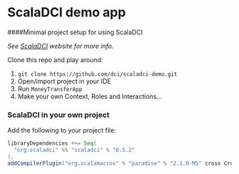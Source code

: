 # ScalaDCI demo app

####Minimal project setup for using ScalaDCI

_See [ScalaDCI](http://scaladci.org) website for more info._

Clone this repo and play around:

1. `git clone https://github.com/dci/scaladci-demo.git`
2. Open/import project in your IDE
3. Run `MoneyTransferApp`
4. Make your own Context, Roles and Interactions...


### ScalaDCI in your own project

Add the following to your project file:

```scala
libraryDependencies ++= Seq(
  "org.scaladci" %% "scaladci" % "0.5.2"
),
addCompilerPlugin("org.scalamacros" % "paradise" % "2.1.0-M5" cross CrossVersion.full)
```